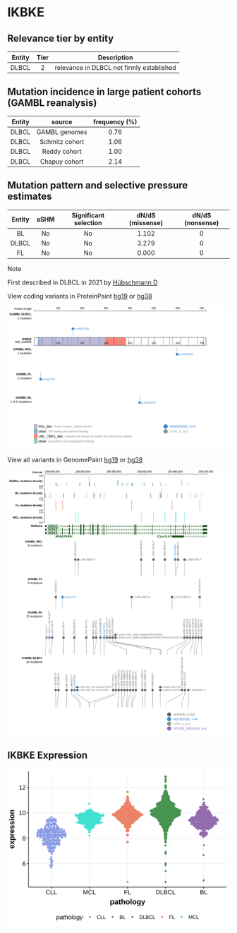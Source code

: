 # IKBKE

## Relevance tier by entity

|Entity|Tier|Description                              |
|:------:|:----:|-----------------------------------------|
|DLBCL |2   |relevance in DLBCL not firmly established|

## Mutation incidence in large patient cohorts (GAMBL reanalysis)

|Entity|source        |frequency (%)|
|:------:|:--------------:|:-------------:|
|DLBCL |GAMBL genomes |0.76         |
|DLBCL |Schmitz cohort|1.06         |
|DLBCL |Reddy cohort  |1.00         |
|DLBCL |Chapuy cohort |2.14         |

## Mutation pattern and selective pressure estimates

|Entity|aSHM|Significant selection|dN/dS (missense)|dN/dS (nonsense)|
|:------:|:----:|:---------------------:|:----------------:|:----------------:|
|BL    |No  |No                   |1.102           |0               |
|DLBCL |No  |No                   |3.279           |0               |
|FL    |No  |No                   |0.000           |0               |


> [!NOTE]
> First described in DLBCL in 2021 by [Hübschmann D](https://pubmed.ncbi.nlm.nih.gov/33953289)


View coding variants in ProteinPaint [hg19](https://morinlab.github.io/LLMPP/GAMBL/IKBKE_protein.html)  or [hg38](https://morinlab.github.io/LLMPP/GAMBL/IKBKE_protein_hg38.html)

![image](images/proteinpaint/IKBKE_NM_014002.svg)

View all variants in GenomePaint [hg19](https://morinlab.github.io/LLMPP/GAMBL/IKBKE.html)  or [hg38](https://morinlab.github.io/LLMPP/GAMBL/IKBKE_hg38.html)

![image](images/proteinpaint/IKBKE.svg)
## IKBKE Expression
![image](images/gene_expression/IKBKE_by_pathology.svg)
<!-- ORIGIN: hubschmannMutationalMechanismsShaping2021b -->
